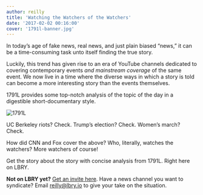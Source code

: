 ```yaml
---
author: reilly
title: 'Watching the Watchers of the Watchers'
date: '2017-02-02 00:16:00'
cover: '1791l-banner.jpg'
---
```

In today’s age of fake news, real news, and just plain biased “news,” it can be a time-consuming task unto itself finding the true story.

Luckily, this trend has given rise to an era of YouTube channels dedicated to covering contemporary events *and mainstream coverage* of the same event. We now live in a time where the diverse ways in which a story is told can become a more interesting story than the events themselves.

1791L provides some top-notch analysis of the topic of the day in a digestible short-documentary style.

![1791L](/img/news/1791l-inline.jpg)

UC Berkeley riots? Check.
Trump’s election? Check.
Women’s march? Check.

How did CNN and Fox cover the above? Who, literally, watches the watchers? More watchers of course!

Get the story about the story with concise analysis from 1791L. Right here on LBRY.

**Not on LBRY yet?** [Get an invite here](https://lbry.io/get). Have a news channel you want to syndicate? Email reilly@lbry.io to give your take on the situation.
